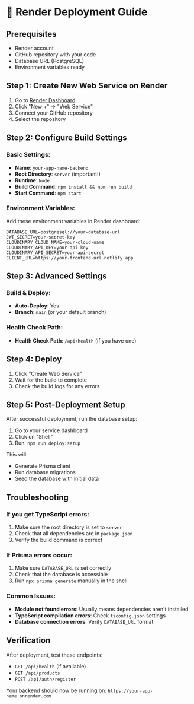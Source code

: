 # 🚀 Render Deployment Guide

## Prerequisites
- Render account
- GitHub repository with your code
- Database URL (PostgreSQL)
- Environment variables ready

## Step 1: Create New Web Service on Render

1. Go to [Render Dashboard](https://dashboard.render.com/)
2. Click "New +" → "Web Service"
3. Connect your GitHub repository
4. Select the repository

## Step 2: Configure Build Settings

### Basic Settings:
- **Name**: `your-app-name-backend`
- **Root Directory**: `server` (important!)
- **Runtime**: `Node`
- **Build Command**: `npm install && npm run build`
- **Start Command**: `npm start`

### Environment Variables:
Add these environment variables in Render dashboard:

```
DATABASE_URL=postgresql://your-database-url
JWT_SECRET=your-secret-key
CLOUDINARY_CLOUD_NAME=your-cloud-name
CLOUDINARY_API_KEY=your-api-key
CLOUDINARY_API_SECRET=your-api-secret
CLIENT_URL=https://your-frontend-url.netlify.app
```

## Step 3: Advanced Settings

### Build & Deploy:
- **Auto-Deploy**: Yes
- **Branch**: `main` (or your default branch)

### Health Check Path:
- **Health Check Path**: `/api/health` (if you have one)

## Step 4: Deploy

1. Click "Create Web Service"
2. Wait for the build to complete
3. Check the build logs for any errors

## Step 5: Post-Deployment Setup

After successful deployment, run the database setup:

1. Go to your service dashboard
2. Click on "Shell"
3. Run: `npm run deploy:setup`

This will:
- Generate Prisma client
- Run database migrations
- Seed the database with initial data

## Troubleshooting

### If you get TypeScript errors:
1. Make sure the root directory is set to `server`
2. Check that all dependencies are in `package.json`
3. Verify the build command is correct

### If Prisma errors occur:
1. Make sure `DATABASE_URL` is set correctly
2. Check that the database is accessible
3. Run `npx prisma generate` manually in the shell

### Common Issues:
- **Module not found errors**: Usually means dependencies aren't installed
- **TypeScript compilation errors**: Check `tsconfig.json` settings
- **Database connection errors**: Verify `DATABASE_URL` format

## Verification

After deployment, test these endpoints:
- `GET /api/health` (if available)
- `GET /api/products`
- `POST /api/auth/register`

Your backend should now be running on: `https://your-app-name.onrender.com` 